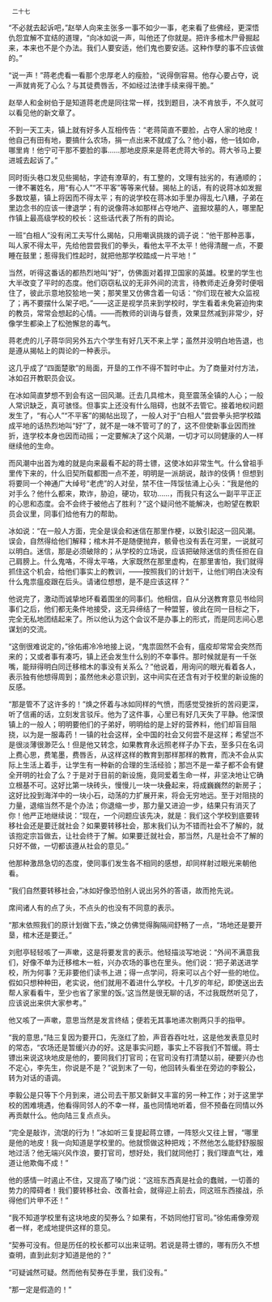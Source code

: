      二十七 

   “不必就去起诉吧，”赵举人向来主张多一事不如少一事，老来看了些佛经，更深悟仇怨宜解不宜结的道理，“向冰如说一声，叫他还了你就是。把许多棺木尸骨掘起来，本来也不是个办法。我们人要安适，他们鬼也要安适。这种作孽的事不应该做的。” 

   “说一声！”蒋老虎看一看那个忠厚老人的瘦脸，“说得倒容易。他存心要占夺，说一声就肯死了心么？与其徒费唇舌，不如经过法律手续来得干脆。” 

   赵举人和金树伯于是知道蒋老虎是同往常一样，找到题目，决不肯放手，不久就可以看见他的新文章了。 

   不到一天工夫，镇上就有好多人互相传告：“老蒋简直不要脸，占夺人家的地皮！他自己有田有地，要搞什么农场，捐一点出来不就成了么？他小器，他一钱如命，哪里肯！他宁可干那不要脸的事……那地皮原来是蒋老虎蒋大爷的。蒋大爷马上要进城去起诉了。” 

   同时街头巷口发见些揭帖，字迹有潦草的，有工整的，文理有拙劣的，有通顺的；一律不署姓名，用“有心人”“不平客”等等来代替。揭帖上的话，有的说蒋冰如发掘多数坟墓，镇上将因而不得太平；有的说学校在蒋冰如手里办得乱七八糟，子弟在里边念书的应该一律退学；有的说像蒋冰如那样占夺地产、盗掘坟墓的人，哪里配作镇上最高级学校的校长：这些话代表了所有的舆论。 

   一班“白相人”没有闲工夫写什么揭帖，只用嘲讽挑拨的调子说：“他干那种恶事，叫人家不得太平，先给他尝尝我们的拳头，看他太平不太平！他得清醒一点，不要睡在鼓里；惹得我们性起时，就把他那学校踏成一片平地！” 

   当然，听得这番话的都热烈地叫“好”，仿佛面对着捍卫国家的英雄。校里的学生也大半改变了平时的态度。他们窃窃私议的无非外间的流言，待教师走近身旁时便咽住了，彼此示意地狡狯地一笑；那笑里又仿佛含着一句话：“你们现在被大众监视了；再不要摆什么架子吧。”——这正是视学员来到学校时，学生看着未免窘迫拘束的教员，常常会想起的心情。——而教师的训诲与督责，效果显然减到非常少，好像学生都染上了松弛懈怠的毒气。 

   蒋老虎的儿子蒋华同另外五六个学生有好几天不来上学；虽然并没明白地告退，也是遵从揭帖上的舆论的一种表示。 

   这几乎成了“四面楚歌”的局面，开垦的工作不得不暂时中止。为了商量对付方法，冰如召开教职员会议。 

   在冰如简直梦想不到会有这一回风潮。迁去几具棺木，竟至震荡全镇的人心；一般人常识缺乏，真可骇怪。但事实上还没有什么阻碍，也就不去管它。接着地权问题发生了，“有心人”“不平客”的揭帖出现了，一般人对于“白相人”尝尝拳头把学校踏成平地的话热烈地叫“好”了，就不是一味不管可了的了，这不但使新事业因而挫折，连学校本身也因而动摇；一定要解决了这个风潮，一切才可以同健康的人一样继续他的生命。 

   而风潮中出首为难的就是向来最看不起的蒋士镖，这使冰如非常生气。什么曾祖手里传下来的，什么旧契所载都图一点不差，明明是一派胡说，敲诈的伎俩！但想到将要同一个神通广大绰号“老虎”的人对垒，禁不住一阵馁怯涌上心头：“我是他的对手么？他什么都来，欺诈，胁迫，硬功，软功……，而我只有这么一副平平正正的心思和态度。会不会终于被他占了胜利？”这个疑问他不能解决，也盼望在教职员会议里，同事们给他有力的帮助。 

   冰如说：“在一般人方面，完全是误会和迷信在那里作梗，以致引起这一回风潮。误会，自然得给他们解释；棺木并不是随便抛弃，骸骨也没有丢在河里，一说就可以明白。迷信，那是必须破除的；从学校的立场说，应该把破除迷信的责任担在自己肩膀上。什么鬼咯，不得太平咯，大家既然在那里虚构，在那里害怕，我们就得抓住这个机会，给他们事实上的教训，——按照我们的计划干，让他们明白决没有什么鬼祟瘟疫跟在后头。请诸位想想，是不是应该这样？” 

   他说完了，激动而诚挚地环看着围坐的同事们。他相信，自从分送教育意见书给同事们之后，他们都无条件地接受，这无异缔结了一种盟誓，彼此在同一目标之下，完全无私地团结起来了。所以他认为这个会议不是办事上的形式，而是同志间心思谋划的交流。 

   “这倒很难说定的，”徐佑甫冷冷地接上说，“鬼祟固然不会有，瘟疫却常常会突然而来的；又或者事有凑巧，镇上还会发生什么别的不幸事件。那时候就是有一千张嘴，能辩得明白同迁移棺木的事没有关系么？”他说着，用询问的眼光看着各人，表示独有他想得周到；虽然他未必意识到，这中间实在还含有对于校里的新设施的反感。 

   “那是管不了这许多的！”焕之怀着与冰如同样的气愤，而感觉受挫折的苦闷更深，听了信甫的话，立刻发言驳斥。他为了这件事，心里已有好几天失了平静。他深恨镇上的一般人；明明要他们的子弟好，明明给的是上好的营养料，他们却盲目阻挠，以为是一服毒药！一镇的社会这样，全中国的社会又何尝不是这样；希望岂不是很淡薄很渺茫么！但是他又转念，如果教育永远照老样子办下去，至多只在名词上费心思，费笔墨，费唇舌，从这样这样的教育到那样那样的教育，而决不会从实际上生活上着手，让学生有一种新的合理的生活经验；那岂不是一辈子都不会有健全开明的社会了么？于是对于目前的新设施，竟同爱着生命一样，非坚决地让它确立根基不可。这好比第一块砖头，慢慢儿一块一块叠起来，将成巍巍然的新房子；这好比投到海洋中的一块小石，动荡的力扩展开来，将会无穷地远。至于对阻挠的力量，退缩当然不是个办法；你退缩一步，那力量又进迫一步，结果只有消灭了你！他严正地继续说：“现在，一个问题应该先决，就是：我们这个学校到底要转移社会还是要迁就社会？如果要转移社会，那末我们认为不错而社会不了解的，就该抱定宗旨做去，让社会终于了解。如果要迁就社会，那当然，凡是社会不了解的只好不做，一切都该遵从社会的意见。” 

   他那种激昂急切的态度，使同事们发生各不相同的感想，却同样射过眼光来朝他看。 

   “我们自然要转移社会，”冰如好像恐怕别人说出另外的答语，故而抢先说。 

   席间诸人有的点了头，不点头的也没有不同意的表示。 

   “那末依照我们的原计划做下去，”焕之仿佛觉得胸隔间舒畅了一点，“场地还是要开垦，棺木还是要迁。” 

   刘慰亭轻轻咳了一声嗽，这是将要发言的表示。他轻描淡写地说：“外间不满意我们，好像不单为迁移棺木一桩，兴办农场的事也在里头。他们说：‘把子弟送进学校，所为何事？无非要他们读书上进；得一点学问，将来可以占个好一些的地位。假如只想种种田，老实说，他们就用不着进什么学校。十几岁的年纪，即使送出去帮人家看看牛，至少也省了家里的饭。’这当然是很无聊的话，不过我既然听见了，应该说出来供大家参考。” 

   他又咳了一声嗽，意思当然是发言终结；便若无其事地递次剔两只手的指甲。 

   “我的意思，”陆三复因为要开口，先涨红了脸，声音吞吞吐吐，这是他发表意见时的常态，“农场还是暂缓兴办的好。这是事实问题，事实上不容我们不暂缓。蒋士镖出来说这块地皮是他的，要同我们打官司；在官司没有打清楚以前，硬要兴办也不定心，李先生，你说是不是？”说到末了一句，他回转头看坐在旁边的李毅公，转为对话的语调。 

   李毅公是只等下个月到来，进公司去干那又新鲜又丰富的另一种工作；对于这里学校的困难境遇，他看得同邻人的不幸一样，虽也同情地听着，但不预备在同情以外再贡献什么。他向陆三复点点头。 

   “完全是敲诈，流氓的行为！”冰如听三复提起蒋立镖，一阵怒火又往上冒，“哪里是他的地皮！我一向知道是学校里的。他就惯做这种把戏；不然他怎么能舒舒服服地过活？他无端兴风作浪，要打官司，想好处，我们就同他打；我们理直气壮，难道让他欺侮不成！” 

   他的感情一时遏止不住，又提高了嗓门说：“这班东西真是社会的蠢贼，一切善的势力的障碍者！我们要转移社会、改善社会，就得迎上前去，同这班东西接战，杀得他们片甲不还！” 

   “我不知道学校里有这块地皮的契券么？如果有，不妨同他打官司。”徐佑甫像旁观者一样，老成地提供这样的意见。 

   “契券可没有。但是历任的校长都可以出来证明。若说是蒋士镖的，哪有历久不想查明，直到此刻才知道是他的？” 

   “可疑诚然可疑。然而他有契券在手里，我们没有。” 

   “那一定是假造的！” 

